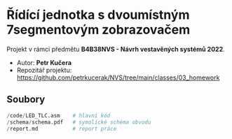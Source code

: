 # Řídící jednotka s dvoumístným 7segmentovým zobrazovačem

Projekt v rámci předmětu **B4B38NVS - Návrh vestavěných systémů 2022**.

- Autor: **Petr Kučera**
- Repozitář projektu: https://github.com/petrkucerak/NVS/tree/main/classes/03_homework

## Soubory

```py
/code/LED_TLC.asm    # hlavní kód
/schema/schema.pdf   # symolické schéma obvodu
/report.md           # report práce
```